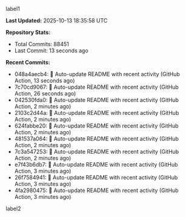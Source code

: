 
label1 
<!-- ACTIVITY_START -->
**Last Updated:** 2025-10-13 18:35:58 UTC

**Repository Stats:**
- Total Commits: 88451
- Last Commit: 13 seconds ago

**Recent Commits:**
- 048a4aecb4: 🤖 Auto-update README with recent activity (GitHub Action, 13 seconds ago)
- 7c70cd9067: 🤖 Auto-update README with recent activity (GitHub Action, 26 seconds ago)
- 042530fda0: 🤖 Auto-update README with recent activity (GitHub Action, 2 minutes ago)
- 2103c2d44a: 🤖 Auto-update README with recent activity (GitHub Action, 2 minutes ago)
- 624fabbe20: 🤖 Auto-update README with recent activity (GitHub Action, 2 minutes ago)
- 481537a064: 🤖 Auto-update README with recent activity (GitHub Action, 2 minutes ago)
- 7c3a547253: 🤖 Auto-update README with recent activity (GitHub Action, 2 minutes ago)
- e7f43b6db7: 🤖 Auto-update README with recent activity (GitHub Action, 3 minutes ago)
- 26f7584941: 🤖 Auto-update README with recent activity (GitHub Action, 3 minutes ago)
- 4fa2980475: 🤖 Auto-update README with recent activity (GitHub Action, 3 minutes ago)
<!-- ACTIVITY_END -->

label2
